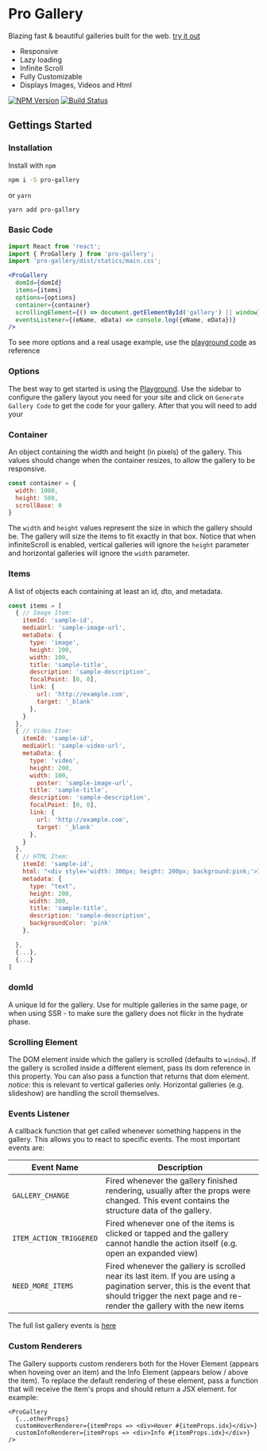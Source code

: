 # Pro Gallery
Blazing fast & beautiful galleries built for the web. [try it out](https://pro-gallery.surge.sh)
 - Responsive
 - Lazy loading 
 - Infinite Scroll
 - Fully Customizable
 - Displays Images, Videos and Html

[![NPM Version](https://img.shields.io/npm/v/pro-gallery.svg?style=flat)](https://www.npmjs.com/package/pro-gallery)
[![Build Status](https://travis-ci.com/wix-incubator/pro-gallery.svg?branch=master)](https://travis-ci.com/wix-incubator/pro-gallery)


## Gettings Started

### Installation
Install with `npm`
```sh
npm i -S pro-gallery
```
or `yarn`
```sh
yarn add pro-gallery
```

### Basic Code
```jsx
import React from 'react';
import { ProGallery } from 'pro-gallery';
import 'pro-gallery/dist/statics/main.css';

<ProGallery
  domId={domId}
  items={items}
  options={options}
  container={container}
  scrollingElement={() => document.getElementById('gallery') || window}
  eventsListener={(eName, eData) => console.log({eName, eData})}
/>
```

To see more options and a real usage example, use the [playground code](https://github.com/wix-incubator/pro-gallery/blob/master/packages/playground/src/components/App/App.js) as reference

### Options
The best way to get started is using the [Playground](https://pro-gallery.surge.sh). Use the sidebar to configure the gallery layout you need for your site and click on `Generate Gallery Code` to get the code for your gallery.
After that you will need to add your 

### Container
An object containing the width and height (in pixels) of the gallery.
This values should change when the container resizes, to allow the gallery to be responsive.
```js
const container = {
  width: 1000,
  height: 500,
  scrollBase: 0
}
```
The `width` and `height` values represent the size in which the gallery should be. The gallery will size the items to fit exactly in that box. Notice that when infiniteScroll is enabled, vertical galleries will ignore the `height` parameter and horizontal galleries will ignore the `width` parameter.

### Items
A list of objects each containing at least an id, dto, and metadata.
```jsx
const items = [
  { // Image Item:
    itemId: 'sample-id',
    mediaUrl: 'sample-image-url',
    metaData: {
      type: 'image',
      height: 200,
      width: 100,
      title: 'sample-title',
      description: 'sample-description',
      focalPoint: [0, 0],
      link: {
        url: 'http://example.com',
        target: '_blank'
      },
    }
  },
  { // Video Item:
    itemId: 'sample-id',
    mediaUrl: 'sample-video-url',
    metaData: {
      type: 'video',
      height: 200,
      width: 100,
  		poster: 'sample-image-url',
      title: 'sample-title',
      description: 'sample-description',
      focalPoint: [0, 0],
      link: {
        url: 'http://example.com',
        target: '_blank'
      },
    }
  },
  { // HTML Item:
    itemId: 'sample-id',
    html: "<div style='width: 300px; height: 200px; background:pink;'>I am a text block</div>",
    metadata: {
      type: "text",
      height: 200,
      width: 300,
      title: 'sample-title',
      description: 'sample-description',
      backgroundColor: 'pink'
    },

  },
  {...},
  {...}
]
```

### domId
A unique Id for the gallery. Use for multiple galleries in the same page, or when using SSR - to make sure the gallery does not flickr in the hydrate phase.

### Scrolling Element
The DOM element inside which the gallery is scrolled (defaults to `window`). If the gallery is scrolled inside a different element, pass its dom reference in this property. You can also pass a function that returns that dom element.
*notice:* this is relevant to vertical galleries only. Horizontal galleries (e.g. slideshow) are handling the scroll themselves.

### Events Listener
A callback function that get called whenever something happens in the gallery. This allows you to react to specific events.
The most important events are:

| Event Name        |  Description  |
| --------------- | ----------- |
| `GALLERY_CHANGE`  | Fired whenever the gallery finished rendering, usually after the props were changed. This event contains the structure data of the gallery. |
| `ITEM_ACTION_TRIGGERED`  | Fired whenever one of the items is clicked or tapped and the gallery cannot handle the action itself (e.g. open an expanded view) |
| `NEED_MORE_ITEMS`  | Fired whenever the gallery is scrolled near its last item. If you are using a pagination server, this is the event that should trigger the next page and re-render the gallery with the new items |

The full list gallery events is [here](https://github.com/wix-incubator/pro-gallery/blob/master/packages/gallery/src/common/constants/events.js)

### Custom Renderers
The Gallery supports custom renderers both for the Hover Element (appears when hoveing over an item) and the Info Element (appears below / above the item).
To replace the default rendering of these element, pass a function that will receive the item's props and should return a JSX element.
for example:
```
<ProGallery
  {...otherProps}
  customHoverRenderer={itemProps => <div>Hover #{itemProps.idx}</div>}
  customInfoRenderer={itemProps => <div>Info #{itemProps.idx}</div>}
/>
```